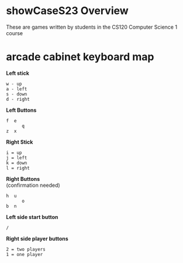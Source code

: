 # showCaseS23 Overview
These are games written by students in the CS120 Computer Science 1 course

# arcade cabinet keyboard map

**Left stick** 

    w - up
    a - left
    s - down
    d - right

**Left Buttons**  

    f  e  
          q
    z  x

**Right Stick**  

    i = up
    j = left
    k = down
    l = right

**Right Buttons**  
(confirmation needed)    

    h  u
          o
    b  n

**Left side start button**  

    /

**Right side player buttons**

    2 = two players
    1 = one player

